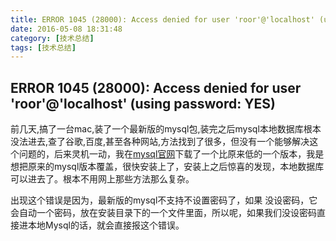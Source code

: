 ```yaml
---
title: ERROR 1045 (28000): Access denied for user 'roor'@'localhost' (using password: YES) 错误解决
date: 2016-05-08 18:31:48
category: [技术总结]
tags: [技术总结]
---
```


## ERROR 1045 (28000): Access denied for user 'roor'@'localhost' (using password: YES)
前几天,搞了一台mac,装了一个最新版的mysql包,装完之后mysql本地数据库根本没法进去,查了谷歌,百度,甚至各种网站,方法找到了很多，但没有一个能够解决这个问题的，后来灵机一动，我在[mysql官网](http://www.mysql.com/downloads/)下载了一个比原来低的一个版本，我是想把原来的mysql版本覆盖，很快安装上了，安装上之后惊喜的发现，本地数据库可以进去了。根本不用网上那些方法那么复杂。

出现这个错误是因为，最新版的mysql不支持不设置密码了，如果 没设密码，它会自动一个密码，放在安装目录下的一个文件里面，所以呢，如果我们没设密码直接进本地Mysql的话，就会直接报这个错误。
